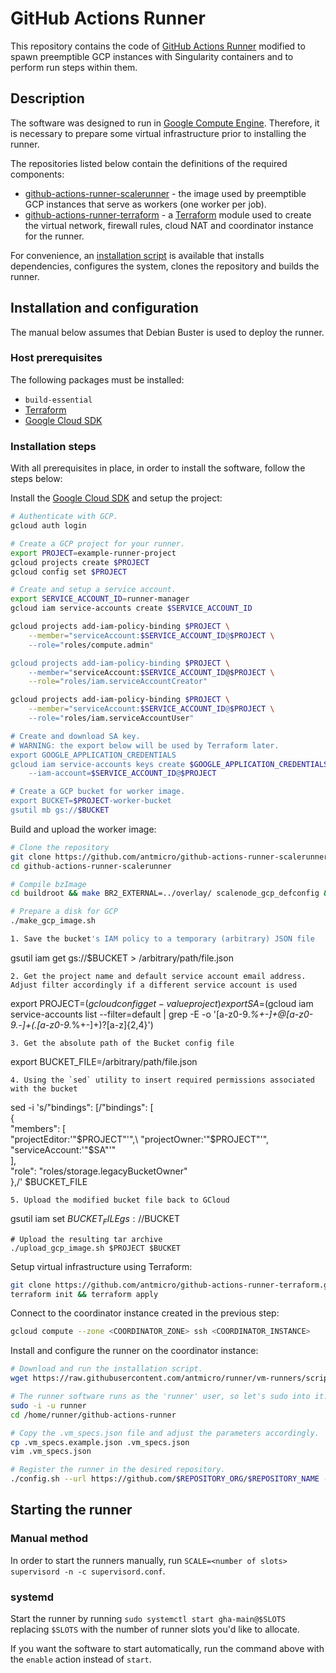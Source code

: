 # GitHub Actions Runner

This repository contains the code of [GitHub Actions Runner](https://github.com/actions/runner.git) modified to spawn preemptible GCP instances with Singularity containers and to perform run steps within them.

## Description

The software was designed to run in [Google Compute Engine](https://cloud.google.com/compute).
Therefore, it is necessary to prepare some virtual infrastructure prior to installing the runner.

The repositories listed below contain the definitions of the required components:

* [github-actions-runner-scalerunner](https://github.com/antmicro/github-actions-runner-scalerunner) - the image used by preemptible GCP instances that serve as workers (one worker per job).
* [github-actions-runner-terraform](https://github.com/antmicro/github-actions-runner-terraform) - a [Terraform](https://www.terraform.io/) module used to create the virtual network, firewall rules, cloud NAT and coordinator instance for the runner.

For convenience, an [installation script](https://raw.githubusercontent.com/antmicro/runner/vm-runners/scripts/install.sh) is available that installs dependencies, configures the system, clones the repository and builds the runner.

## Installation and configuration

The manual below assumes that Debian Buster is used to deploy the runner.

### Host prerequisites

The following packages must be installed:

* `build-essential`
* [Terraform](https://www.terraform.io/docs/cli/install/apt.html)
* [Google Cloud SDK](https://cloud.google.com/sdk/docs/install#deb)

### Installation steps

With all prerequisites in place, in order to install the software, follow the steps below:

Install the [Google Cloud SDK](https://cloud.google.com/sdk/docs/install#deb) and setup the project:

```bash
# Authenticate with GCP.
gcloud auth login

# Create a GCP project for your runner.
export PROJECT=example-runner-project
gcloud projects create $PROJECT
gcloud config set $PROJECT

# Create and setup a service account.
export SERVICE_ACCOUNT_ID=runner-manager
gcloud iam service-accounts create $SERVICE_ACCOUNT_ID

gcloud projects add-iam-policy-binding $PROJECT \
    --member="serviceAccount:$SERVICE_ACCOUNT_ID@$PROJECT \
    --role="roles/compute.admin"

gcloud projects add-iam-policy-binding $PROJECT \
    --member="serviceAccount:$SERVICE_ACCOUNT_ID@$PROJECT \
    --role="roles/iam.serviceAccountCreator"

gcloud projects add-iam-policy-binding $PROJECT \
    --member="serviceAccount:$SERVICE_ACCOUNT_ID@$PROJECT \
    --role="roles/iam.serviceAccountUser"

# Create and download SA key.
# WARNING: the export below will be used by Terraform later.
export GOOGLE_APPLICATION_CREDENTIALS
gcloud iam service-accounts keys create $GOOGLE_APPLICATION_CREDENTIALS \
    --iam-account=$SERVICE_ACCOUNT_ID@$PROJECT

# Create a GCP bucket for worker image.
export BUCKET=$PROJECT-worker-bucket
gsutil mb gs://$BUCKET
```

Build and upload the worker image:

```bash
# Clone the repository
git clone https://github.com/antmicro/github-actions-runner-scalerunner.git
cd github-actions-runner-scalerunner

# Compile bzImage
cd buildroot && make BR2_EXTERNAL=../overlay/ scalenode_gcp_defconfig && make

# Prepare a disk for GCP
./make_gcp_image.sh

1. Save the bucket's IAM policy to a temporary (arbitrary) JSON file
```
gsutil iam get gs://$BUCKET > /arbitrary/path/file.json
```
2. Get the project name and default service account email address. Adjust filter accordingly if a different service account is used
```
export PROJECT=$(gcloud config get-value project)
export SA=$(gcloud iam service-accounts list --filter=default | grep -E -o '[a-z0-9._%+-]+@[a-z0-9.-]+(\.[a-z0-9._%+-]+)?[a-z]{2,4}')
```
3. Get the absolute path of the Bucket config file
```
export BUCKET_FILE=/arbitrary/path/file.json
```
4. Using the `sed` utility to insert required permissions associated with the bucket
```
sed -i 's/"bindings": \[/"bindings": \[\
    {\
      "members": \[\
        "projectEditor:'"$PROJECT"'",\
        "projectOwner:'"$PROJECT"'",\
        "serviceAccount:'"$SA"'"\
      \],\
      "role": "roles\/storage.legacyBucketOwner"\
    \},/' $BUCKET_FILE
```
5. Upload the modified bucket file back to GCloud
```
gsutil iam set $BUCKET_FILE gs://$BUCKET
```
# Upload the resulting tar archive
./upload_gcp_image.sh $PROJECT $BUCKET
```

Setup virtual infrastructure using Terraform:

```bash
git clone https://github.com/antmicro/github-actions-runner-terraform.git
terraform init && terraform apply
```

Connect to the coordinator instance created in the previous step:

```bash
gcloud compute --zone <COORDINATOR_ZONE> ssh <COORDINATOR_INSTANCE>
```

Install and configure the runner on the coordinator instance:

```bash
# Download and run the installation script.
wget https://raw.githubusercontent.com/antmicro/runner/vm-runners/scripts/install.sh | bash

# The runner software runs as the 'runner' user, so let's sudo into it.
sudo -i -u runner
cd /home/runner/github-actions-runner

# Copy the .vm_specs.json file and adjust the parameters accordingly.
cp .vm_specs.example.json .vm_specs.json
vim .vm_specs.json

# Register the runner in the desired repository.
./config.sh --url https://github.com/$REPOSITORY_ORG/$REPOSITORY_NAME --token $TOKEN --num $SLOTS
```

## Starting the runner

### Manual method

In order to start the runners manually, run `SCALE=<number of slots> supervisord -n -c supervisord.conf`.

### systemd

Start the runner by running `sudo systemctl start gha-main@$SLOTS` replacing `$SLOTS` with the number of runner slots you'd like to allocate.

If you want the software to start automatically, run the command above with the `enable` action instead of `start`.
